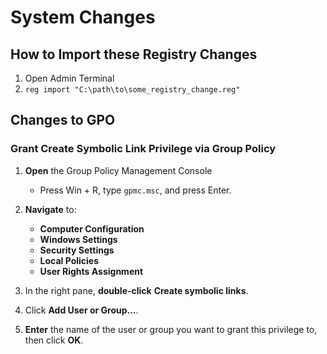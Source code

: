 # System Changes

## How to Import these Registry Changes

1. Open Admin Terminal
2. `reg import "C:\path\to\some_registry_change.reg"`

## Changes to GPO

### Grant Create Symbolic Link Privilege via Group Policy

1. **Open** the Group Policy Management Console
   - Press Win + R, type `gpmc.msc`, and press Enter.

2. **Navigate** to:
   - **Computer Configuration**
   - **Windows Settings**
   - **Security Settings**
   - **Local Policies**
   - **User Rights Assignment**

3. In the right pane, **double-click** **Create symbolic links**.

4. Click **Add User or Group…**.

5. **Enter** the name of the user or group you want to grant this privilege to, then click **OK**.
